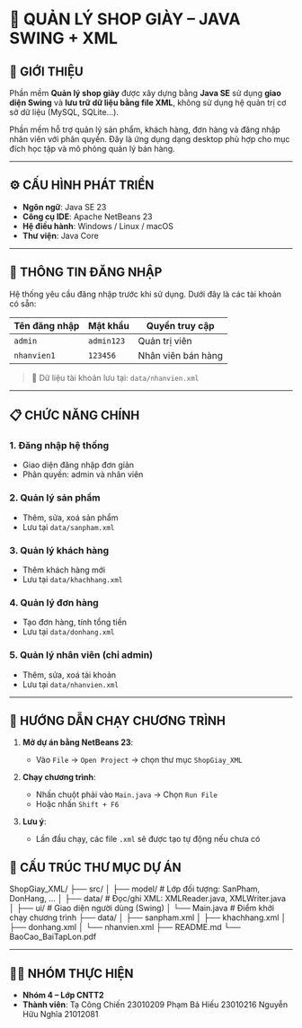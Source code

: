 # 🥿 QUẢN LÝ SHOP GIÀY – JAVA SWING + XML

## 📝 GIỚI THIỆU

Phần mềm **Quản lý shop giày** được xây dựng bằng **Java SE** sử dụng **giao diện Swing** và **lưu trữ dữ liệu bằng file XML**, không sử dụng hệ quản trị cơ sở dữ liệu (MySQL, SQLite...).

Phần mềm hỗ trợ quản lý sản phẩm, khách hàng, đơn hàng và đăng nhập nhân viên với phân quyền. Đây là ứng dụng dạng desktop phù hợp cho mục đích học tập và mô phỏng quản lý bán hàng.

---

## ⚙️ CẤU HÌNH PHÁT TRIỂN

- **Ngôn ngữ**: Java SE 23
- **Công cụ IDE**: Apache NetBeans 23
- **Hệ điều hành**: Windows / Linux / macOS
- **Thư viện**: Java Core 

---

## 🔐 THÔNG TIN ĐĂNG NHẬP

Hệ thống yêu cầu đăng nhập trước khi sử dụng. Dưới đây là các tài khoản có sẵn:

| Tên đăng nhập | Mật khẩu   | Quyền truy cập   |
|---------------|------------|------------------|
| `admin`       | `admin123` | Quản trị viên    |
| `nhanvien1`   | `123456`   | Nhân viên bán hàng |

> 📁 Dữ liệu tài khoản lưu tại: `data/nhanvien.xml`

---

## 📋 CHỨC NĂNG CHÍNH

### 1. Đăng nhập hệ thống
- Giao diện đăng nhập đơn giản
- Phân quyền: admin và nhân viên

### 2. Quản lý sản phẩm
- Thêm, sửa, xoá sản phẩm
- Lưu tại `data/sanpham.xml`

### 3. Quản lý khách hàng
- Thêm khách hàng mới
- Lưu tại `data/khachhang.xml`

### 4. Quản lý đơn hàng
- Tạo đơn hàng, tính tổng tiền
- Lưu tại `data/donhang.xml`

### 5. Quản lý nhân viên (chỉ admin)
- Thêm, sửa, xoá tài khoản
- Lưu tại `data/nhanvien.xml`

---

## 🚀 HƯỚNG DẪN CHẠY CHƯƠNG TRÌNH

1. **Mở dự án bằng NetBeans 23**:
   - Vào `File` → `Open Project` → chọn thư mục `ShopGiay_XML`

2. **Chạy chương trình**:
   - Nhấn chuột phải vào `Main.java` → Chọn `Run File`
   - Hoặc nhấn `Shift + F6`

3. **Lưu ý**:
   - Lần đầu chạy, các file `.xml` sẽ được tạo tự động nếu chưa có



## 📂 CẤU TRÚC THƯ MỤC DỰ ÁN

ShopGiay_XML/
├── src/
│ ├── model/ # Lớp đối tượng: SanPham, DonHang, ...
│ ├── data/ # Đọc/ghi XML: XMLReader.java, XMLWriter.java
│ ├── ui/ # Giao diện người dùng (Swing)
│ └── Main.java # Điểm khởi chạy chương trình
├── data/
│ ├── sanpham.xml
│ ├── khachhang.xml
│ ├── donhang.xml
│ └── nhanvien.xml
├── README.md
└── BaoCao_BaiTapLon.pdf


---

## 👨‍💻 NHÓM THỰC HIỆN

- **Nhóm 4 – Lớp CNTT2**
- **Thành viên**:
Tạ Công Chiến	23010209
Phạm Bá Hiếu 	23010216
Nguyễn Hữu Nghĩa 	21012081
